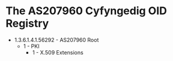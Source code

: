 # The AS207960 Cyfyngedig OID Registry

* 1.3.6.1.4.1.56292 - AS207960 Root
    * 1 - PKI
        * 1 - X.509 Extensions
